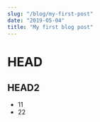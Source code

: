 ```yaml
---
slug: "/blog/my-first-post"
date: "2019-05-04"
title: "My first blog post"
---
```


# HEAD
## HEAD2
- 11
- 22
